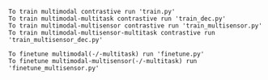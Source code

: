     To train multimodal contrastive run 'train.py'
    To train multimodal-multitask contrastive run 'train_dec.py'
    To train multimodal-multisensor contrastive run 'train_multisensor.py'
    To train multimodal-multisensor-multitask contrastive run 'train_multisensor_dec.py'

    To finetune multimodal(-/-multitask) run 'finetune.py'
    To finetune multimodal-multisensor(-/-multitask) run 'finetune_multisensor.py'